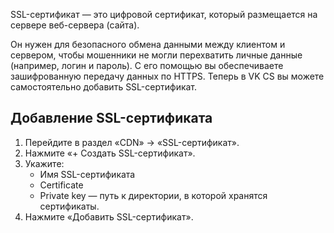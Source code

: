 SSL-сертификат — это цифровой сертификат, который размещается на сервере веб-сервера (сайта).

Он нужен для безопасного обмена данными между клиентом и сервером, чтобы мошенники не могли перехватить личные данные (например, логин и пароль). С его помощью вы обеспечиваете зашифрованную передачу данных по HTTPS. Теперь в VK CS вы можете самостоятельно добавить SSL-сертификат.

## Добавление SSL-сертификата

1.  Перейдите в раздел «CDN» → «SSL-сертификат».
2.  Нажмите «+ Создать SSL-сертификат».
3.  Укажите:
    - Имя SSL-сертификата
    - Certificate
    - Private key — путь к директории, в которой хранятся сертификаты.
4.  Нажмите «Добавить SSL-сертификат».
